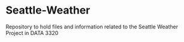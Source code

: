 # Seattle-Weather
Repository to hold files and information related to the Seattle Weather Project in DATA 3320
